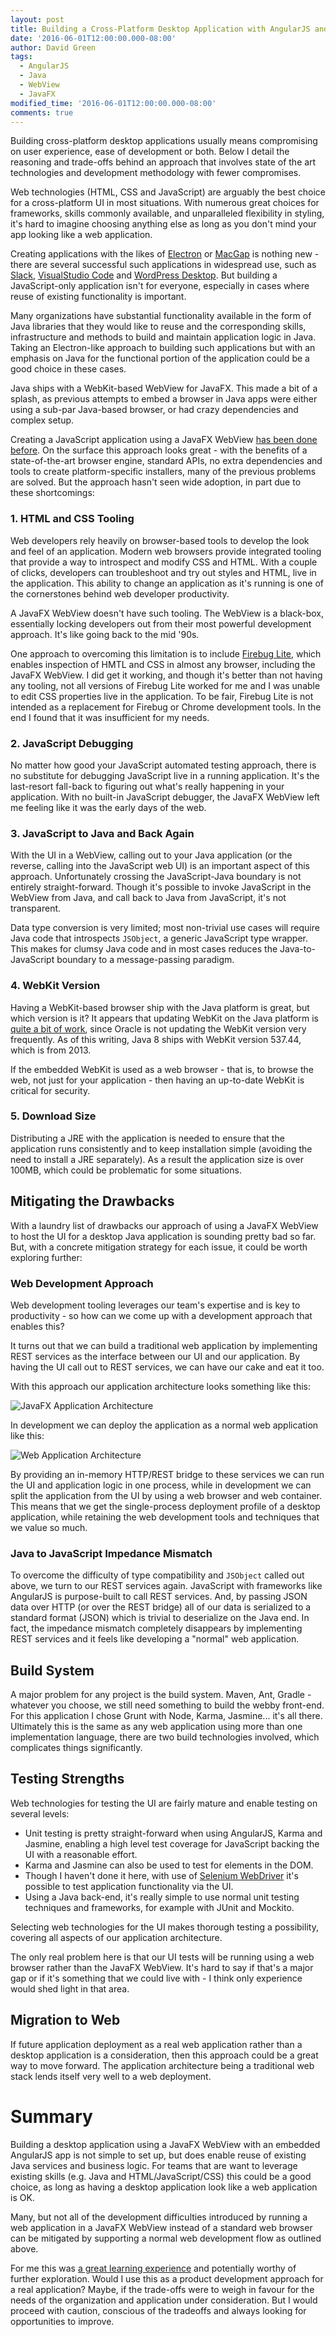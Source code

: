 ```yaml
---
layout: post
title: Building a Cross-Platform Desktop Application with AngularJS and Java
date: '2016-06-01T12:00:00.000-08:00'
author: David Green
tags:
  - AngularJS
  - Java
  - WebView
  - JavaFX
modified_time: '2016-06-01T12:00:00.000-08:00'
comments: true
---
```

Building cross-platform desktop applications usually means compromising on user experience, ease of development or both.
Below I detail the reasoning and trade-offs behind an approach that involves state of the art technologies and development methodology with fewer compromises.

Web technologies (HTML, CSS and JavaScript) are arguably the best choice for a cross-platform UI in most situations.   With numerous great choices for frameworks, skills commonly available, and unparalleled flexibility in styling, it's hard to imagine choosing anything else as long as you don't mind your app looking like a web application.

Creating applications with the likes of [Electron](http://electron.atom.io/) or [MacGap](https://github.com/MacGapProject) is nothing new - there are several successful such applications in widespread use, such as [Slack](https://slack.com/), [VisualStudio Code](https://code.visualstudio.com/) and [WordPress Desktop](https://desktop.wordpress.com/).  But building a JavaScript-only application isn't for everyone, especially in cases where reuse of existing functionality is important.

Many organizations have substantial functionality available in the form of Java libraries that they would like to reuse and the corresponding skills, infrastructure and methods to build and maintain application logic in Java.  Taking an Electron-like approach to building such applications but with an emphasis on Java for the functional portion of the application could be a good choice in these cases.

Java ships with a WebKit-based WebView for JavaFX.  This made a bit of a splash, as previous attempts to embed a browser in Java apps were either using a sub-par Java-based browser, or had crazy dependencies and complex setup.

Creating a JavaScript application using a JavaFX WebView [has been done before](http://www.salidasoftware.com/using-java8-build-deploy-native-html5-applications/).  On the surface this approach looks great - with the benefits of a state-of-the-art browser engine, standard APIs, no extra dependencies and tools to create platform-specific installers, many of the previous problems are solved.  But the approach hasn't seen wide adoption, in part due to these shortcomings:

### 1. HTML and CSS Tooling

Web developers rely heavily on browser-based tools to develop the look and feel of an application.  Modern web browsers provide integrated tooling that provide a way to introspect and modify CSS and HTML.  With a couple of clicks, developers can troubleshoot and try out styles and HTML, live in the application. This ability to change an application as it's running is one of the cornerstones behind web developer productivity.

A JavaFX WebView doesn't have such tooling.  The WebView is a black-box, essentially locking developers out from their most powerful development approach.  It's like going back to the mid '90s.

One approach to overcoming this limitation is to include [Firebug Lite](https://getfirebug.com/firebuglite), which enables inspection of HMTL and CSS in almost any browser, including the JavaFX WebView.  I did get it working, and though it's better than not having any tooling, not all versions of Firebug Lite worked for me and I was unable to edit CSS properties live in the application.  To be fair, Firebug Lite is not intended as a replacement for Firebug or Chrome development tools.  In the end I found that it was insufficient for my needs.

### 2. JavaScript Debugging

No matter how good your JavaScript automated testing approach, there is no substitute for debugging JavaScript live in a running application.  It's the last-resort fall-back to figuring out what's really happening in your application.  With no built-in JavaScript debugger, the JavaFX WebView left me feeling like it was the early days of the web.

### 3. JavaScript to Java and Back Again

With the UI in a WebView, calling out to your Java application (or the reverse, calling into the JavaScript web UI) is an important aspect of this approach.  Unfortunately crossing the JavaScript-Java boundary is not entirely straight-forward.  Though it's possible to invoke JavaScript in the WebView from Java, and call back to Java from JavaScript, it's not transparent.

Data type conversion is very limited; most non-trivial use cases will require Java code that introspects ```JSObject```, a generic JavaScript type wrapper.  This makes for clumsy Java code and in most cases reduces the Java-to-JavaScript boundary to a message-passing paradigm.

### 4. WebKit Version

Having a WebKit-based browser ship with the Java platform is great, but which version is it?  It appears that updating WebKit on the Java platform is [quite a bit of work](https://bugs.openjdk.java.net/secure/attachment/49253/webkit-merge-journal.txt), since Oracle is not updating the WebKit version very frequently.  As of this writing, Java 8 ships with WebKit version 537.44, which is from 2013.

If the embedded WebKit is used as a web browser - that is, to browse the web, not just for your application - then having an up-to-date WebKit is critical for security.

### 5. Download Size

Distributing a JRE with the application is needed to ensure that the application runs consistently and to keep installation simple (avoiding the need to install a JRE separately).  As a result the application size is over 100MB, which could be problematic for some situations.

## Mitigating the Drawbacks

With a laundry list of drawbacks our approach of using a JavaFX WebView to host the UI for a desktop Java application is sounding pretty bad so far.  But, with a concrete mitigation strategy for each issue, it could be worth exploring further:

### Web Development Approach

Web development tooling leverages our team's expertise and is key to productivity - so how can we come up with a development approach that enables this?  

It turns out that we can build a traditional web application by implementing REST services as the interface between our UI and our application.  By having the UI call out to REST services, we can have our cake and eat it too.  

With this approach our application architecture looks something like this:

![JavaFX Application Architecture](/images/blog/2016-06/greenbeans-application-architecture.png)

In development we can deploy the application as a normal web application like this:

![Web Application Architecture](/images/blog/2016-06/greenbeans-dev-architecture.png)

By providing an in-memory HTTP/REST bridge to these services we can run the UI and application logic in one process, while in development we can split the application from the UI by using a web browser and web container.  This means that we get the single-process deployment profile of a desktop application, while retaining the web development tools and techniques that we value so much.

### Java to JavaScript Impedance Mismatch

To overcome the difficulty of type compatibility and `JSObject` called out above, we turn to our REST services again.  JavaScript with frameworks like AngularJS is purpose-built to call REST services.  And, by passing JSON data over HTTP (or over the REST bridge) all of our data is serialized to a standard format (JSON) which is trivial to deserialize on the Java end.  In fact, the impedance mismatch completely disappears by implementing REST services and it feels like developing a "normal" web application.

## Build System

A major problem for any project is the build system.  Maven, Ant, Gradle - whatever you choose, we still need something to build the webby front-end.  For this application I chose Grunt with Node, Karma, Jasmine... it's all there.  Ultimately this is the same as any web application using more than one implementation language, there are two build technologies involved, which complicates things significantly.

## Testing Strengths

Web technologies for testing the UI are fairly mature and enable testing on several levels:

* Unit testing is pretty straight-forward when using AngularJS, Karma and Jasmine, enabling a high level test coverage for JavaScript backing the UI with a reasonable effort.
* Karma and Jasmine can also be used to test for elements in the DOM.
* Though I haven't done it here, with use of [Selenium WebDriver](http://www.seleniumhq.org/projects/webdriver/) it's possible to test application functionality via the UI.
* Using a Java back-end, it's really simple to use normal unit testing techniques and frameworks, for example with JUnit and Mockito.

Selecting web technologies for the UI makes thorough testing a possibility, covering all aspects of our application architecture.  

The only real problem here is that our UI tests will be running using a web browser rather than the JavaFX WebView.  It's hard to say if that's a major gap or if it's something that we could live with - I think only experience would shed light in that area.

## Migration to Web

If future application deployment as a real web application rather than a desktop application is a consideration, then this approach could be a great way to move forward.  The application architecture being a traditional web stack lends itself very well to a web deployment.

# Summary

Building a desktop application using a JavaFX WebView with an embedded AngularJS app is not simple to set up, but does enable reuse of existing Java services and business logic.  For teams that are want to leverage existing skills (e.g. Java and HTML/JavaScript/CSS) this could be a good choice, as long as having a desktop application look like a web application is OK.

Many, but not all of the development difficulties introduced by running a web application in a JavaFX WebView instead of a standard web browser can be mitigated by supporting a normal web development flow as outlined above.

For me this was [a great learning experience](/2016/03/29/learning-new-things.html) and potentially worthy of further exploration.  Would I use this as a product development approach for a real application?  Maybe, if the trade-offs were to weigh in favour for the needs of the organization and application under consideration.  But I would proceed with caution, conscious of the tradeoffs and always looking for opportunities to improve.
